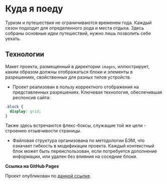 # Куда я поеду

Туризм и путешествия не ограничиваются временем года. Каждый сезон подходит для определенного рода и места отдыха. Здесь собраны основные идеи путешествий, нужно лишь позволить себе уехать.

## Технологии

Макет проекта, размещенный в директории `images`, иллюстрирует, каким образом должны отображаться блоки и элементы в разрешениях, свойственных для разных типов устройств.

* Проект реализован в пользу корректного отображения на представленных разрешениях. Ключевая технология, обеспечившая респонсив сайта:
```css
.block {
  display: grid;  
}
```

Также здесь встречаются флекс-боксы, служащие той же цели - строению отзывчивости страницы.

* Файловая структура организована по методологии БЭМ, что означает гибкость в модификации проекта. Каждый контекстный блок может быть переиспользован, если потребуется дополнение информации, или удален без влияния на соседние блоки.

**Ссылка на GitHub Pages**

Проект опубликован по [данной ссылке]().
